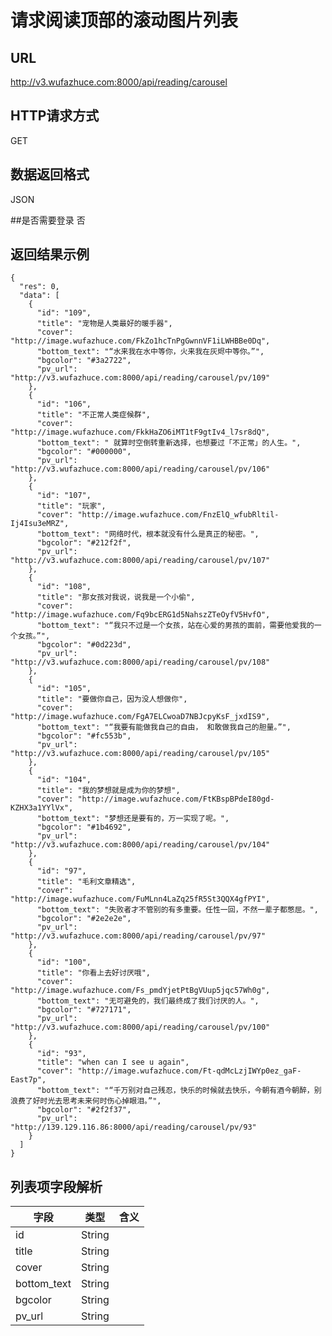 
# 请求阅读顶部的滚动图片列表

## URL
http://v3.wufazhuce.com:8000/api/reading/carousel

## HTTP请求方式
GET

## 数据返回格式
JSON

##是否需要登录
否

## 返回结果示例
```
{
  "res": 0,
  "data": [
    {
      "id": "109",
      "title": "宠物是人类最好的暖手器",
      "cover": "http://image.wufazhuce.com/FkZo1hcTnPgGwnnVF1iLWHBBe0Dq",
      "bottom_text": "“水来我在水中等你，火来我在灰烬中等你。”",
      "bgcolor": "#3a2722",
      "pv_url": "http://v3.wufazhuce.com:8000/api/reading/carousel/pv/109"
    },
    {
      "id": "106",
      "title": "不正常人类症候群",
      "cover": "http://image.wufazhuce.com/FkkHaZO6iMT1tF9gtIv4_l7sr8dQ",
      "bottom_text": " 就算时空倒转重新选择，也想要过「不正常」的人生。",
      "bgcolor": "#000000",
      "pv_url": "http://v3.wufazhuce.com:8000/api/reading/carousel/pv/106"
    },
    {
      "id": "107",
      "title": "玩家",
      "cover": "http://image.wufazhuce.com/FnzElQ_wfubRltil-Ij4Isu3eMRZ",
      "bottom_text": "网络时代，根本就没有什么是真正的秘密。",
      "bgcolor": "#212f2f",
      "pv_url": "http://v3.wufazhuce.com:8000/api/reading/carousel/pv/107"
    },
    {
      "id": "108",
      "title": "那女孩对我说，说我是一个小偷",
      "cover": "http://image.wufazhuce.com/Fq9bcERG1d5NahszZTeOyfV5HvfO",
      "bottom_text": "“我只不过是一个女孩，站在心爱的男孩的面前，需要他爱我的一个女孩。”",
      "bgcolor": "#0d223d",
      "pv_url": "http://v3.wufazhuce.com:8000/api/reading/carousel/pv/108"
    },
    {
      "id": "105",
      "title": "要做你自己，因为没人想做你",
      "cover": "http://image.wufazhuce.com/FgA7ELCwoaD7NBJcpyKsF_jxdIS9",
      "bottom_text": "“我要有能做我自己的自由， 和敢做我自己的胆量。”",
      "bgcolor": "#fc553b",
      "pv_url": "http://v3.wufazhuce.com:8000/api/reading/carousel/pv/105"
    },
    {
      "id": "104",
      "title": "我的梦想就是成为你的梦想",
      "cover": "http://image.wufazhuce.com/FtKBspBPdeI80gd-KZHX3a1YYlVx",
      "bottom_text": "梦想还是要有的，万一实现了呢。",
      "bgcolor": "#1b4692",
      "pv_url": "http://v3.wufazhuce.com:8000/api/reading/carousel/pv/104"
    },
    {
      "id": "97",
      "title": "毛利文章精选",
      "cover": "http://image.wufazhuce.com/FuMLnn4LaZq25fR5St3QQX4gfPYI",
      "bottom_text": "失败者才不管别的有多重要。任性一回，不然一辈子都憋屈。",
      "bgcolor": "#2e2e2e",
      "pv_url": "http://v3.wufazhuce.com:8000/api/reading/carousel/pv/97"
    },
    {
      "id": "100",
      "title": "你看上去好讨厌哦",
      "cover": "http://image.wufazhuce.com/Fs_pmdYjetPtBgVUup5jqc57Wh0g",
      "bottom_text": "无可避免的，我们最终成了我们讨厌的人。",
      "bgcolor": "#727171",
      "pv_url": "http://v3.wufazhuce.com:8000/api/reading/carousel/pv/100"
    },
    {
      "id": "93",
      "title": "when can I see u again",
      "cover": "http://image.wufazhuce.com/Ft-qdMcLzjIWYp0ez_gaF-East7p",
      "bottom_text": "“千万别对自己残忍，快乐的时候就去快乐，今朝有酒今朝醉，别浪费了好时光去思考未来何时伤心掉眼泪。”",
      "bgcolor": "#2f2f37",
      "pv_url": "http://139.129.116.86:8000/api/reading/carousel/pv/93"
    }
  ]
}
```

## 列表项字段解析
|       字段        |       类型        |       含义        |
|-------------------|:-----------------:|:-----------------:|
|       id	        |       String	    |                   |
|       title	    |       String	    |                   |
|       cover	    |       String      |                   |
|       bottom_text	|       String	    |                   |
|       bgcolor	    |       String	    |                   |
|       pv_url	    |       String      |                   |